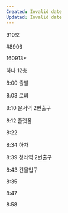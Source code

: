 ```yaml
---
Created: Invalid date
Updated: Invalid date
---
```

910호

#8906

160913*

하나 12층

8:00 출발

8:03 로비

8:10 운서역 2번출구

8:12 플랫폼

8:22

8:34 하차

8:39 청라역 2번출구

8:43 건물입구

8:35

8:47

8:58